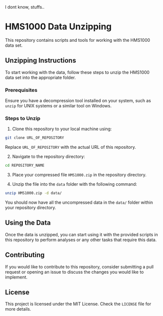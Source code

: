 I dont know, stuffs..

# HMS1000 Data Unzipping

This repository contains scripts and tools for working with the HMS1000 data set.

## Unzipping Instructions

To start working with the data, follow these steps to unzip the HMS1000 data set into the appropriate folder.

### Prerequisites

Ensure you have a decompression tool installed on your system, such as `unzip` for UNIX systems or a similar tool on Windows.

### Steps to Unzip

1. Clone this repository to your local machine using:

```bash
git clone URL_OF_REPOSITORY
```

Replace `URL_OF_REPOSITORY` with the actual URL of this repository.

2. Navigate to the repository directory:

```bash
cd REPOSITORY_NAME
```

3. Place your compressed file `HMS1000.zip` in the repository directory.

4. Unzip the file into the `data` folder with the following command:

```bash
unzip HMS1000.zip -d data/
```

You should now have all the uncompressed data in the `data/` folder within your repository directory.

## Using the Data

Once the data is unzipped, you can start using it with the provided scripts in this repository to perform analyses or any other tasks that require this data.

## Contributing

If you would like to contribute to this repository, consider submitting a pull request or opening an issue to discuss the changes you would like to implement.

## License

This project is licensed under the MIT License. Check the `LICENSE` file for more details.
